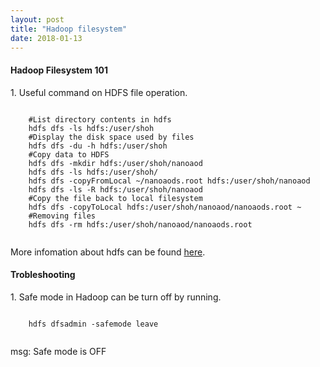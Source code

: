 ```yaml
---
layout: post
title: "Hadoop filesystem"
date: 2018-01-13
---
```


<h4>Hadoop Filesystem 101</h4>
<p>1. Useful command on HDFS file operation.</p>
    <pre><code>
    #List directory contents in hdfs
    hdfs dfs -ls hdfs:/user/shoh
    #Display the disk space used by files
    hdfs dfs -du -h hdfs:/user/shoh
    #Copy data to HDFS
    hdfs dfs -mkdir hdfs:/user/shoh/nanoaod
    hdfs dfs -ls hdfs:/user/shoh/
    hdfs dfs -copyFromLocal ~/nanoaods.root hdfs:/user/shoh/nanoaod
    hdfs dfs -ls -R hdfs:/user/shoh/nanoaod
    #Copy the file back to local filesystem
    hdfs dfs -copyToLocal hdfs:/user/shoh/nanoaod/nanoaods.root ~
    #Removing files
    hdfs dfs -rm hdfs:/user/shoh/nanoaod/nanoaods.root
    </code></pre>
    <p>More infomation about hdfs can be found <a href="https://indico.cern.ch/event/404527/" target="_blank" >here</a>.</p>
    
<h4>Trobleshooting</h4>
<p>1. Safe mode in Hadoop can be turn off by running.</p>
    <pre><code>
    hdfs dfsadmin -safemode leave
    </code></pre>
    <p>msg: Safe mode is OFF</p>
